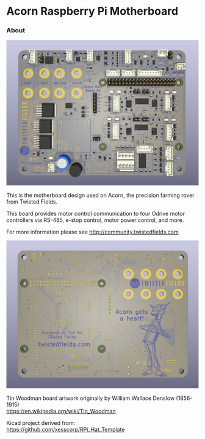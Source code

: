 # Acorn Raspberry Pi Motherboard

### About

![rendering of front of board](./docs/top.jpg)

This is the motherboard design used on Acorn, the precision farming rover
from Twisted Fields.

This board provides motor control communication to four Odrive motor controllers
via RS-485, e-stop control, motor power control, and more.

For more information please see http://community.twistedfields.com

![rendering of rear of board](./docs/bottom.jpg)

Tin Woodman board artwork originally by William Wallace Denslow (1856-1915)  
https://en.wikipedia.org/wiki/Tin_Woodman

Kicad project derived from:  
https://github.com/xesscorp/RPi_Hat_Template
